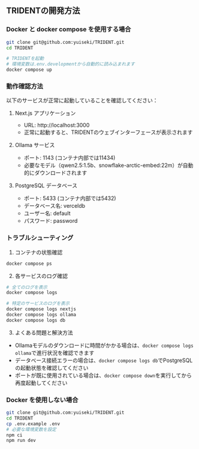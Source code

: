 ## TRIDENTの開発方法

### Docker と docker compose を使用する場合

```bash
git clone git@github.com:yuiseki/TRIDENT.git
cd TRIDENT

# TRIDENTを起動
# 環境変数は.env.developmentから自動的に読み込まれます
docker compose up
```

### 動作確認方法

以下のサービスが正常に起動していることを確認してください：

1. Next.js アプリケーション
   - URL: http://localhost:3000
   - 正常に起動すると、TRIDENTのウェブインターフェースが表示されます

2. Ollama サービス
   - ポート: 1143 (コンテナ内部では11434)
   - 必要なモデル（qwen2.5:1.5b、snowflake-arctic-embed:22m）が自動的にダウンロードされます

3. PostgreSQL データベース
   - ポート: 5433 (コンテナ内部では5432)
   - データベース名: verceldb
   - ユーザー名: default
   - パスワード: password

### トラブルシューティング

1. コンテナの状態確認
```bash
docker compose ps
```

2. 各サービスのログ確認
```bash
# 全てのログを表示
docker compose logs

# 特定のサービスのログを表示
docker compose logs nextjs
docker compose logs ollama
docker compose logs db
```

3. よくある問題と解決方法
- Ollamaモデルのダウンロードに時間がかかる場合は、`docker compose logs ollama`で進行状況を確認できます
- データベース接続エラーの場合は、`docker compose logs db`でPostgreSQLの起動状態を確認してください
- ポートが既に使用されている場合は、`docker compose down`を実行してから再度起動してください

### Docker を使用しない場合

```bash
git clone git@github.com:yuiseki/TRIDENT.git
cd TRIDENT
cp .env.example .env
# 必要な環境変数を設定
npm ci
npm run dev
```
